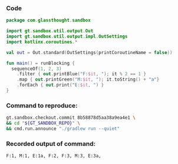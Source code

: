 ### Code
```kotlin
package com.glassthought.sandbox

import gt.sandbox.util.output.Out
import gt.sandbox.util.output.impl.OutSettings
import kotlinx.coroutines.*

val out = Out.standard(OutSettings(printCoroutineName = false))

fun main() = runBlocking {
  sequenceOf(1, 2, 3)
    .filter { out.printBlue("F:$it, "); it % 2 == 1 }
    .map { out.printGreen("M:$it, "); it.toString() + "a"}
    .forEach { out.print("E:$it, ") }
}
```

### Command to reproduce:
```bash
gt.sandbox.checkout.commit 8b58878d5aa38a9ea4e1 \
&& cd "${GT_SANDBOX_REPO}" \
&& cmd.run.announce "./gradlew run --quiet"
```

### Recorded output of command:
```txt
F:1, M:1, E:1a, F:2, F:3, M:3, E:3a, 
```


